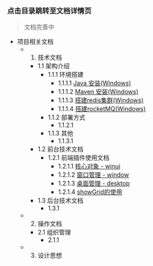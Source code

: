 ### 点击目录跳转至文档详情页

> 文档完善中

- 项目相关文档
    - 1. 技术文档
        - 1.1 架构介绍
            - 1.1.1 环境搭建
                - 1.1.1.1 [Java 安装(Windows)](https://mp.weixin.qq.com/s/d_--BpK6K8a43tYq9aGJsA)
                - 1.1.1.2 [Maven 安装(Windows)](https://mp.weixin.qq.com/s/1SOkIwoIYIx1j93NmJMQRg)
                - 1.1.1.3 [搭建redis集群(Windows)](https://mp.weixin.qq.com/s/bKAJpFK4YXMJ7d0i6lXeGg)
                - 1.1.1.4 [搭建rocketMQ(Windows)](https://mp.weixin.qq.com/s/FzeRcuGm977bmObiCp4AlQ)
            - 1.1.2 部署方式
                - 1.1.2.1
            - 1.1.3 其他
                - 1.1.3.1 
        - 1.2 前台技术文档
            - 1.2.1 前端插件使用文档
                - 1.2.1.1 [核心对象 - winui](https://mp.weixin.qq.com/s/ZZaTN-PrtrR6al86Q_R8Cg)
                - 1.2.1.2 [窗口管理 - window](https://mp.weixin.qq.com/s/padRlxI-x5smW9vPkTUojg)
                - 1.2.1.3 [桌面管理 - desktop](https://mp.weixin.qq.com/s/xSyFoHZDrUq0Z9A_6_u8AA)
                - 1.2.1.4 [showGrid的使用](https://mp.weixin.qq.com/s/ou4rAUFMdBuRAVEnDHokIA)
        - 1.3 后台技术文档
            - 1.3.1 
    - 2. 操作文档
        - 2.1 组织管理
            - 2.1.1 
    - 3. 设计思想